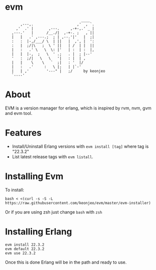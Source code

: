 # evm

```
                                   ____
       ,---,.                    ,'  , `.
     ,'  .' |       ,---.     ,-+-,.' _ |
   ,---.'   |      /__./|  ,-+-. ;   , ||
   |   |   .' ,---.;  ; | ,--.'|'   |  ;|
   :   :  |-,/___/ \  | ||   |  ,', |  ':
   :   |  ;/|\   ;  \ ' ||   | /  | |  ||
   |   :   .' \   \  \: |'   | :  | :  |,
   |   |  |-,  ;   \  ' .;   . |  ; |--'
   '   :  ;/|   \   \   '|   : |  | ,
   |   |    \    \   `  ;|   : '  |/
   |   :   .'     :   \ |;   | |`-'
   |   | ,'        '---" |   ;/     by keonjeo  
   `----'

```

About
========
EVM is a version manager for erlang, which is inspired by rvm, nvm, gvm and evm tool.

Features
========
* Install/Uninstall Erlang versions with `evm install [tag]` where tag is "22.3.2"
* List latest release tags with `evm listall`.

Installing Evm
==========

To install:

    bash < <(curl -s -S -L https://raw.githubusercontent.com/keonjeo/evm/master/evm-installer)

Or if you are using zsh just change `bash` with `zsh`

Installing Erlang
=============
    evm install 22.3.2
    evm default 22.3.2
    evm use 22.3.2

Once this is done Erlang will be in the path and ready to use.
